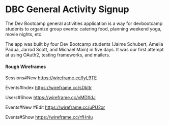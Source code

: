 DBC General Activity Signup
======================

The Dev Bootcamp general activities application is a way for devbootcamp students to organize group events: catering food, planning weekend yoga, movie nights, etc.

The app was built by four Dev Bootcamp students (Jaime Schubert, Amelia Padua, Jarrod Scott, and Michael Main) in five days. It was our first attempt at using OAuth2, testing frameworks, and mailers.


#### Rough Wireframes
Sessions#New
https://wireframe.cc/IyL9TE

Events#Index
https://wireframe.cc/sDkItr

Users#Show
https://wireframe.cc/vMDXdJ

Events#New #Edit
https://wireframe.cc/uPU2xr

Events#Show
https://wireframe.cc/rfHnIu

